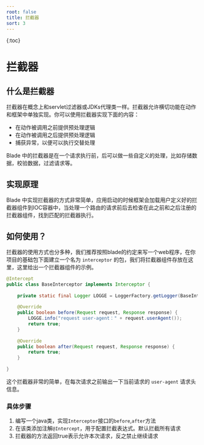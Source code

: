 ```yaml
---
root: false
title: 拦截器
sort: 3
---
```


{:toc}

# 拦截器

## 什么是拦截器

拦截器在概念上和servlet过滤器或JDKs代理类一样。拦截器允许横切功能在动作和框架中单独实现。你可以使用拦截器实现下面的内容：

- 在动作被调用之前提供预处理逻辑
- 在动作被调用之后提供预处理逻辑
- 捕获异常，以便可以执行交替处理

Blade 中的拦截器是在一个请求执行前，后可以做一些自定义的处理，比如存储数据，校验数据，过滤请求等。

## 实现原理

Blade 中实现拦截器的方式非常简单，应用启动的时候框架会加载用户定义好的拦截器组件到IOC容器中，当处理一个路由的请求前后去检查在此之前和之后注册的拦截器组件，找到匹配的拦截器执行。

## 如何使用？

拦截器的使用方式也分多种，我们推荐按照blade的约定来写一个web程序，在你项目的基础包下面建立一个名为 `interceptor` 的包，我们将拦截器组件存放在这里，这里给出一个拦截器组件的示例。

```java
@Intercept
public class BaseInterceptor implements Interceptor {
	
	private static final Logger LOGGE = LoggerFactory.getLogger(BaseInterceptor.class);
	
	@Override
	public boolean before(Request request, Response response) {
		LOGGE.info("request user-agent：" + request.userAgent());
		return true;
	}
	
	@Override
	public boolean after(Request request, Response response) {
		return true;
	}
	
}
```

这个拦截器非常的简单，在每次请求之前输出一下当前请求的 `user-agent` 请求头信息。

### 具体步骤

1. 编写一个java类，实现`Interceptor`接口的`before`,`after`方法
2. 在该类添加注解`@Intercept`，用于配置拦截表达式。默认拦截所有请求
3. 拦截器的方法返回true表示允许本次请求，反之禁止继续请求




